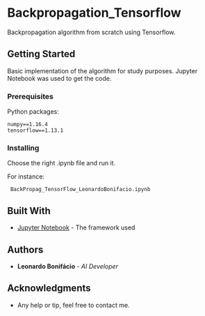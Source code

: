 # Backpropagation_Tensorflow

Backpropagation algorithm from scratch using Tensorflow.

## Getting Started

Basic implementation of the algorithm for study purposes. Jupyter Notebook was used to get the code.

### Prerequisites

Python packages:

```
numpy==1.16.4
tensorflow==1.13.1
```

### Installing

Choose the right .ipynb file and run it.

For instance:
```
 BackPropag_TensorFlow_LeonardoBonifacio.ipynb
```

## Built With

* [Jupyter Notebook](https://jupyter.org/) - The framework used


## Authors

* **Leonardo Bonifácio** - *AI Developer*


## Acknowledgments

* Any help or tip, feel free to contact me.
